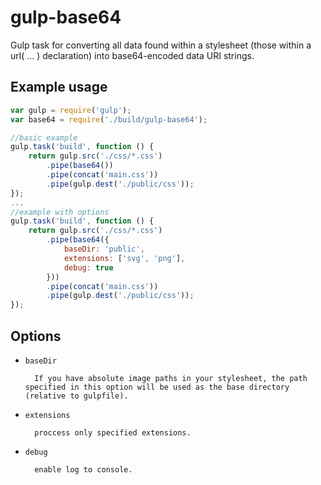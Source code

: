 gulp-base64
===========

Gulp task for converting all data found within a stylesheet (those within a url( ... ) declaration) into base64-encoded data URI strings.

## Example usage
```js
var gulp = require('gulp');
var base64 = require('./build/gulp-base64');

//basic example
gulp.task('build', function () {
    return gulp.src('./css/*.css')
        .pipe(base64())
        .pipe(concat('main.css'))
        .pipe(gulp.dest('./public/css'));
});
...
//example with options
gulp.task('build', function () {
    return gulp.src('./css/*.css')
        .pipe(base64({
            baseDir: 'public',
            extensions: ['svg', 'png'],
            debug: true
        }))
        .pipe(concat('main.css'))
        .pipe(gulp.dest('./public/css'));
});

```
## Options

- `baseDir`

        If you have absolute image paths in your stylesheet, the path specified in this option will be used as the base directory (relative to gulpfile).

- `extensions`

        proccess only specified extensions.

- `debug`

        enable log to console.
